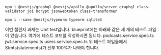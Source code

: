 ```
npm i @nestjs/graphql @nestjs/apollo @apollo/server graphql class-validator joi bcrypt jsonwebtoken class-transformer
```

```
npm i --save @nestjs/typeorm typeorm sqlite3
```

이번 챌린지 과제는 Unit test입니다.
blueprint에는 아래와 같은 세 개의 테스트 파일이 있습니다. 여기에 테스트 코드를 작성하시면 됩니다.
podcasts.service.spec.ts
jwt.service.spec.ts
users.service.spec.ts
위 테스트 파일들에서 Stmts(statements)가 전부 100%가 나와야 합니다.

